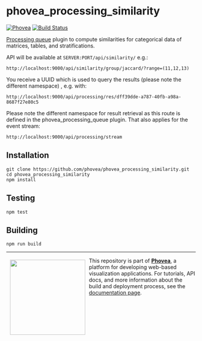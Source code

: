 phovea_processing_similarity
=====================
 [![Phovea][phovea-image]][phovea-url]  [![Build Status][circleci-image]][circleci-url] 
 
 

[Processing queue](https://github.com/phovea/phovea_processing_queue) plugin to compute similarities for categorical data of matrices, tables, and stratifications.

API will be available at `SERVER:PORT/api/similarity/` e.g.:
```
http://localhost:9000/api/similarity/group/jaccard/?range=(11,12,13)
```
You receive a UUID which is used to query the results (please note the different namespace) , e.g. with:
```
http://localhost:9000/api/processing/res/dff39dde-a787-40fb-a98a-8687f27e80c5
``` 
Please note the different namespace for result retrieval as this route is defined in the phovea_processing_queue plugin.
That also applies for the event stream:
```
http://localhost:9000/api/processing/stream
``` 

Installation
------------

```
git clone https://github.com/phovea/phovea_processing_similarity.git
cd phovea_processing_similarity
npm install
```

Testing
-------

```
npm test
```

Building
--------

```
npm run build
```



***

<a href="https://caleydo.org"><img src="http://caleydo.org/assets/images/logos/caleydo.svg" align="left" width="200px" hspace="10" vspace="6"></a>
This repository is part of **[Phovea](http://phovea.caleydo.org/)**, a platform for developing web-based visualization applications. For tutorials, API docs, and more information about the build and deployment process, see the [documentation page](http://phovea.caleydo.org).


[phovea-image]: https://img.shields.io/badge/Phovea-Server%20Plugin-10ACDF.svg
[phovea-url]: https://phovea.caleydo.org
[circleci-image]: https://circleci.com/gh/phovea/phovea_processing_similarity.svg?style=shield
[circleci-url]: https://circleci.com/gh/phovea/phovea_processing_similarity
